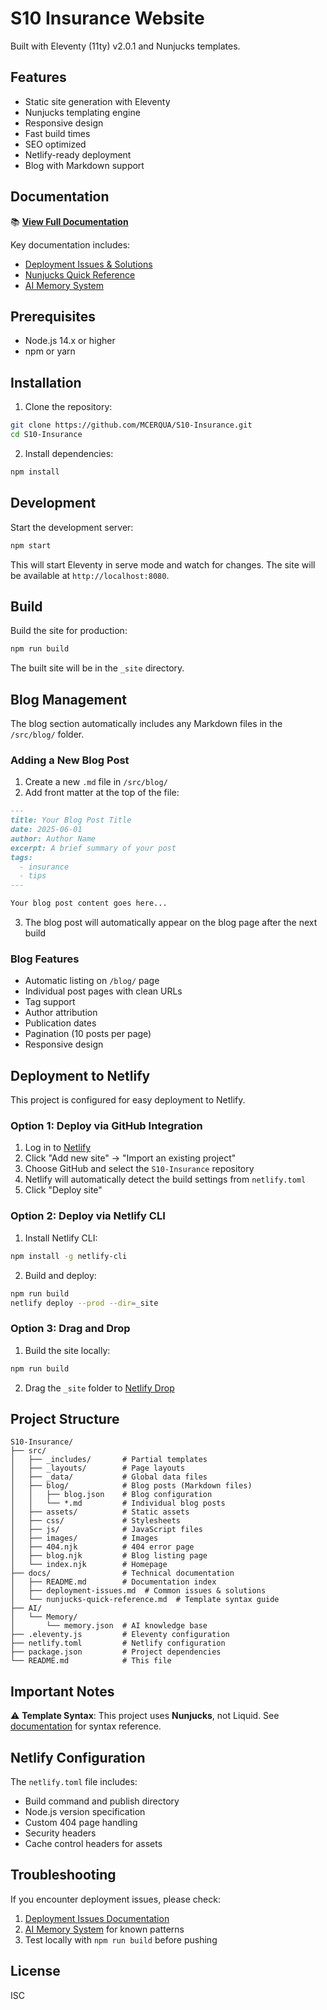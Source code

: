 # S10 Insurance Website

Built with Eleventy (11ty) v2.0.1 and Nunjucks templates.

## Features

- Static site generation with Eleventy
- Nunjucks templating engine
- Responsive design
- Fast build times
- SEO optimized
- Netlify-ready deployment
- Blog with Markdown support

## Documentation

📚 **[View Full Documentation](./docs/README.md)**

Key documentation includes:
- [Deployment Issues & Solutions](./docs/deployment-issues.md)
- [Nunjucks Quick Reference](./docs/nunjucks-quick-reference.md)
- [AI Memory System](./AI/Memory/memory.json)

## Prerequisites

- Node.js 14.x or higher
- npm or yarn

## Installation

1. Clone the repository:
```bash
git clone https://github.com/MCERQUA/S10-Insurance.git
cd S10-Insurance
```

2. Install dependencies:
```bash
npm install
```

## Development

Start the development server:
```bash
npm start
```

This will start Eleventy in serve mode and watch for changes. The site will be available at `http://localhost:8080`.

## Build

Build the site for production:
```bash
npm run build
```

The built site will be in the `_site` directory.

## Blog Management

The blog section automatically includes any Markdown files in the `/src/blog/` folder.

### Adding a New Blog Post

1. Create a new `.md` file in `/src/blog/`
2. Add front matter at the top of the file:

```markdown
---
title: Your Blog Post Title
date: 2025-06-01
author: Author Name
excerpt: A brief summary of your post
tags:
  - insurance
  - tips
---

Your blog post content goes here...
```

3. The blog post will automatically appear on the blog page after the next build

### Blog Features

- Automatic listing on `/blog/` page
- Individual post pages with clean URLs
- Tag support
- Author attribution
- Publication dates
- Pagination (10 posts per page)
- Responsive design

## Deployment to Netlify

This project is configured for easy deployment to Netlify.

### Option 1: Deploy via GitHub Integration

1. Log in to [Netlify](https://app.netlify.com)
2. Click "Add new site" → "Import an existing project"
3. Choose GitHub and select the `S10-Insurance` repository
4. Netlify will automatically detect the build settings from `netlify.toml`
5. Click "Deploy site"

### Option 2: Deploy via Netlify CLI

1. Install Netlify CLI:
```bash
npm install -g netlify-cli
```

2. Build and deploy:
```bash
npm run build
netlify deploy --prod --dir=_site
```

### Option 3: Drag and Drop

1. Build the site locally:
```bash
npm run build
```

2. Drag the `_site` folder to [Netlify Drop](https://app.netlify.com/drop)

## Project Structure

```
S10-Insurance/
├── src/
│   ├── _includes/       # Partial templates
│   ├── _layouts/        # Page layouts
│   ├── _data/           # Global data files
│   ├── blog/            # Blog posts (Markdown files)
│   │   ├── blog.json    # Blog configuration
│   │   └── *.md         # Individual blog posts
│   ├── assets/          # Static assets
│   ├── css/             # Stylesheets
│   ├── js/              # JavaScript files
│   ├── images/          # Images
│   ├── 404.njk          # 404 error page
│   ├── blog.njk         # Blog listing page
│   └── index.njk        # Homepage
├── docs/                # Technical documentation
│   ├── README.md        # Documentation index
│   ├── deployment-issues.md  # Common issues & solutions
│   └── nunjucks-quick-reference.md  # Template syntax guide
├── AI/
│   └── Memory/
│       └── memory.json  # AI knowledge base
├── .eleventy.js         # Eleventy configuration
├── netlify.toml         # Netlify configuration
├── package.json         # Project dependencies
└── README.md            # This file
```

## Important Notes

⚠️ **Template Syntax**: This project uses **Nunjucks**, not Liquid. See [documentation](./docs/nunjucks-quick-reference.md) for syntax reference.

## Netlify Configuration

The `netlify.toml` file includes:
- Build command and publish directory
- Node.js version specification
- Custom 404 page handling
- Security headers
- Cache control headers for assets

## Troubleshooting

If you encounter deployment issues, please check:
1. [Deployment Issues Documentation](./docs/deployment-issues.md)
2. [AI Memory System](./AI/Memory/memory.json) for known patterns
3. Test locally with `npm run build` before pushing

## License

ISC